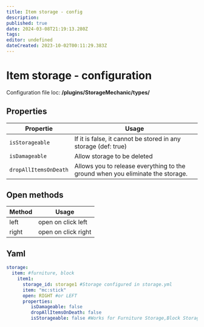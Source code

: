 ```yaml
---
title: Item storage - config
description: 
published: true
date: 2024-03-08T21:19:13.280Z
tags: 
editor: undefined
dateCreated: 2023-10-02T00:11:29.383Z
---
```


# Item storage - configuration

Configuration file loc: **/plugins/StorageMechanic/types/**

## Properties

| Propertie | Usage |
| --- | --- |
| `isStorageable` | If it is false, it cannot be stored in any storage (def: true) |
| `isDamageable` |  Allow storage to be deleted  |
| `dropAllItemsOnDeath` |  Allows you to release everything to the ground when you eliminate the storage.  |

## Open methods

| Method | Usage |
| --- | --- |
| left | open on click left |
| right | open on click right |

## Yaml

```yml
storage:
  item: #furniture, block
    item1:
      storage_id: storage1 #Storage configured in storage.yml
      item: "mc:stick"
      open: RIGHT #or LEFT
      properties:
         isDamageable: false
         dropAllItemsOnDeath: false
         isStorageable: false #Works for Furniture Storage,Block Storage,Item Storage
```